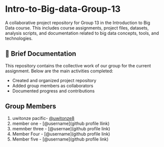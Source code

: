 # Intro-to-Big-data-Group-13
A collaborative project repository for Group 13 in the Introduction to Big Data course. This includes course assignments, project files, datasets, analysis scripts, and documentation related to big data concepts, tools, and technologies.

## 📝 Brief Documentation

This repository contains the collective work of our group for the current assignment. Below are the main activities completed:

- Created and organized project repository
- Added group members as collaborators
- Documented progress and contributions



##  Group Members

1. uwitonze pacific- [@uwitonze8](https://github.com/uwitonze8)
2. member one - [@username](github profile llink)
3. memnber three - [@usernae](github profile link)
4. Member Four - [@username](github profile link)
5. Member five - [@username](github profile link)

